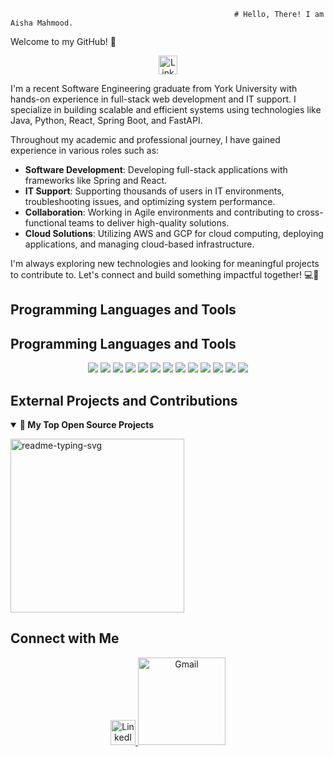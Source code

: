                                                       # Hello, There! I am Aisha Mahmood.

Welcome to my GitHub! 🚀

<p align="center">
  <a href="https://www.linkedin.com/in/aishaatif/">
    <img src="https://i.imgur.com/yRpa1dQ.png" width="30" alt="LinkedIn" title="LinkedIn" />
  </a>
</p>

I'm a recent Software Engineering graduate from York University with hands-on experience in full-stack web development and IT support. I specialize in building scalable and efficient systems using technologies like Java, Python, React, Spring Boot, and FastAPI.

Throughout my academic and professional journey, I have gained experience in various roles such as:
- **Software Development**: Developing full-stack applications with frameworks like Spring and React.
- **IT Support**: Supporting thousands of users in IT environments, troubleshooting issues, and optimizing system performance.
- **Collaboration**: Working in Agile environments and contributing to cross-functional teams to deliver high-quality solutions.
- **Cloud Solutions**: Utilizing AWS and GCP for cloud computing, deploying applications, and managing cloud-based infrastructure.

I'm always exploring new technologies and looking for meaningful projects to contribute to. Let's connect and build something impactful together! 💻🌱


## Programming Languages and Tools

## Programming Languages and Tools

<p align="center">
  <img src="https://img.shields.io/badge/Java-007396?style=flat&logo=java&logoColor=white" />
  <img src="https://img.shields.io/badge/Python-14354C?style=flat&logo=python&logoColor=white" />
  <img src="https://img.shields.io/badge/JavaScript-F7DF1E?style=flat&logo=javascript&logoColor=black" />
  <img src="https://img.shields.io/badge/React-20232A?style=flat&logo=react&logoColor=61DAFB" />
  <img src="https://img.shields.io/badge/Spring%20Boot-6DB33F?style=flat&logo=springboot&logoColor=white" />
  <img src="https://img.shields.io/badge/FastAPI-009688?style=flat&logo=fastapi&logoColor=white" />
  <img src="https://img.shields.io/badge/Node.js-43853D?style=flat&logo=node.js&logoColor=white" />
  <img src="https://img.shields.io/badge/AWS-232F3E?style=flat&logo=amazonaws&logoColor=white" />
  <img src="https://img.shields.io/badge/HTML5-E34F26?style=flat&logo=html5&logoColor=white" />
  <img src="https://img.shields.io/badge/CSS3-1572B6?style=flat&logo=css3&logoColor=white" />
  <img src="https://img.shields.io/badge/C%23-68217A?style=flat&logo=csharp&logoColor=white" />
  <img src="https://img.shields.io/badge/Git-F05032?style=flat&logo=git&logoColor=white" />
  <img src="https://img.shields.io/badge/Linux-000000?style=flat&logo=linux&logoColor=white" />
</p>


## External Projects and Contributions

<details open>
  <summary><strong>📘 My Top Open Source Projects</strong></summary>

  <p align="left">
    <a href="https://github.com/aisha895/readme-typing-svg"><img width="278" src="https://denvercoder1-github-readme-stats.vercel.app/api/pin/?username=aisha895&repo=readme-typing-svg&theme=react&bg_color=1F222E&title_color=F85D7F&hide_border=true&icon_color=F8D866&show_icons=false" alt="readme-typing-svg"></a>
  </p>

</details>

## Connect with Me

<p align="center">
  <a href="https://www.linkedin.com/in/aishaatif/">
    <img src="https://i.imgur.com/yRpa1dQ.png" width="40" alt="LinkedIn" />
  </a>
  <a href="mailto:aishamahmood895@gmail.com">
    <img src="https://img.shields.io/badge/Email-aishamahmood895%40gmail.com-blue?style=flat&logo=gmail&logoColor=white" width="140" alt="Gmail" />
  </a>
</p>


